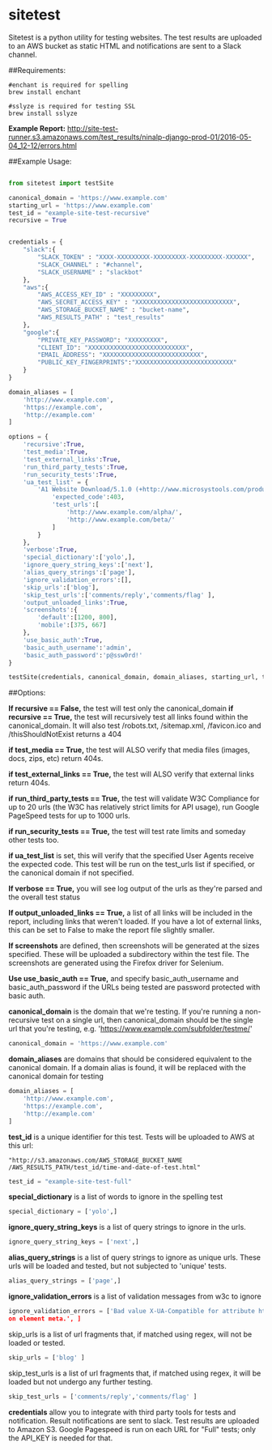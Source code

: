 sitetest
========

Sitetest is a python utility for testing websites. The test results are uploaded
to an AWS bucket as static HTML and notifications are sent to a Slack channel.

##Requirements:
```
#enchant is required for spelling
brew install enchant

#sslyze is required for testing SSL
brew install sslyze
```

**Example Report:** http://site-test-runner.s3.amazonaws.com/test_results/ninalp-django-prod-01/2016-05-04_12-12/errors.html

##Example Usage:
```python

from sitetest import testSite

canonical_domain = 'https://www.example.com'
starting_url = 'https://www.example.com'
test_id = "example-site-test-recursive"
recursive = True


credentials = {
    "slack":{
        "SLACK_TOKEN" : "XXXX-XXXXXXXXX-XXXXXXXXX-XXXXXXXXX-XXXXXX",
        "SLACK_CHANNEL" : "#channel",
        "SLACK_USERNAME" : "slackbot"
    },
    "aws":{
        "AWS_ACCESS_KEY_ID" : "XXXXXXXXX",
        "AWS_SECRET_ACCESS_KEY" : "XXXXXXXXXXXXXXXXXXXXXXXXXXX",
        "AWS_STORAGE_BUCKET_NAME" : "bucket-name",
        "AWS_RESULTS_PATH" : "test_results"
    },
    "google":{
        "PRIVATE_KEY_PASSWORD": "XXXXXXXXX",
        "CLIENT_ID": "XXXXXXXXXXXXXXXXXXXXXXXXXXX",
        "EMAIL_ADDRESS": "XXXXXXXXXXXXXXXXXXXXXXXXXXX",
        "PUBLIC_KEY_FINGERPRINTS":"XXXXXXXXXXXXXXXXXXXXXXXXXXX"
    }
}

domain_aliases = [
    'http://www.example.com',
    'https://example.com',
    'http://example.com'
]

options = {
    'recursive':True,
    'test_media':True,
    'test_external_links':True,
    'run_third_party_tests':True,
    'run_security_tests':True,
    'ua_test_list' = {
        'A1 Website Download/5.1.0 (+http://www.microsystools.com/products/website-download/) miggibot':{
            'expected_code':403,
            'test_urls':[
                'http://www.example.com/alpha/',
                'http://www.example.com/beta/'
            ]
        }
    },
    'verbose':True,
    'special_dictionary':['yolo',],
    'ignore_query_string_keys':['next'],
    'alias_query_strings':['page'],
    'ignore_validation_errors':[],
    'skip_urls':['blog'],
    'skip_test_urls':['comments/reply','comments/flag' ],
    'output_unloaded_links':True,
    'screenshots':{
        'default':[1200, 800],
        'mobile':[375, 667]
    },
    'use_basic_auth':True,
    'basic_auth_username':'admin',
    'basic_auth_password':'p@ssw0rd!'
}

testSite(credentials, canonical_domain, domain_aliases, starting_url, test_id, options)
```


##Options:

**If recursive == False,** the test will test only the canonical_domain
**if recursive == True,** the test will recursively test all links found within 
the canonical_domain. It will also test /robots.txt, /sitemap.xml, /favicon.ico 
and /thisShouldNotExist returns a 404

**if test_media == True,** the test will ALSO verify that media files (images, 
docs, zips, etc) return 404s.

**if test_external_links == True,** the test will ALSO verify that external 
links return 404s.

**if run_third_party_tests == True,** the test will validate W3C Compliance for 
up to 20 urls (the W3C has relatively strict limits for API usage), run Google 
PageSpeed tests for up to 1000 urls.

**if run_security_tests == True,** the test will test rate limits and someday 
other tests too.

**if ua_test_list** is set, this will verify that the specified User Agents 
receive the expected code. This test will be run on the test_urls list if 
specified, or the canonical domain if not specified.

**If verbose == True,** you will see log output of the urls as they're parsed 
and the overall test status

**If output_unloaded_links == True,** a list of all links will be included in
the report, including links that weren't loaded. If you have a lot of external
links, this can be set to False to make the report file slightly smaller.

**If screenshots** are defined, then screenshots will be generated at the
sizes specified. These will be uploaded a subdirectory within the test file.
The screenshots are generated using the Firefox driver for Selenium.

**Use use_basic_auth == True,** and specify basic_auth_username and
basic_auth_password if the URLs being tested are password protected with basic
auth.

**canonical_domain** is the domain that we're testing. If you're running a 
non-recursive test on a single url, then canonical_domain should be the single
url that you're testing, e.g. 'https://www.example.com/subfolder/testme/'
```python
canonical_domain = 'https://www.example.com'
```

**domain_aliases** are domains that should be considered equivalent to the 
canonical domain. If a domain alias is found, it will be replaced with the 
canonical domain for testing
```python
domain_aliases = [
	'http://www.example.com',
	'https://example.com',
	'http://example.com'
]
```
**test_id** is a unique identifier for this test. Tests will be uploaded to AWS 
at this url: 
	
	"http://s3.amazonaws.com/AWS_STORAGE_BUCKET_NAME
	/AWS_RESULTS_PATH/test_id/time-and-date-of-test.html"

```python
test_id = "example-site-test-full"
```



**special_dictionary** is a list of words to ignore in the spelling test
```python
special_dictionary = ['yolo',]

```


**ignore_query_string_keys** is a list of query strings to ignore in the urls.
```python
ignore_query_string_keys = ['next',]

```

**alias_query_strings** is a list of query strings to ignore as unique urls. 
These urls will be loaded and tested, but not subjected to 'unique' tests.
```python
alias_query_strings = ['page',]
```


**ignore_validation_errors** is a list of validation messages from w3c to ignore
```python
ignore_validation_errors = ['Bad value X-UA-Compatible for attribute http-equiv 
on element meta.', ]

```


skip_urls is a list of url fragments that, if matched using regex, will not be 
loaded or tested.
```python
skip_urls = ['blog' ]

```

skip_test_urls is a list of url fragments that, if matched using regex, it will 
be loaded but not undergo any further testing.
```python
skip_test_urls = ['comments/reply','comments/flag' ]

```

**credentials** allow you to integrate with third party tools for tests and 
notification. Result notifications are sent to slack. Test results are uploaded 
to Amazon S3. Google Pagespeed is run on each URL for "Full" tests; only the 
API_KEY is needed for that.
